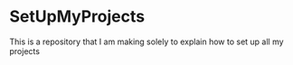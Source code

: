 # SetUpMyProjects
This is a repository that I am making solely to explain how to set up all my projects
